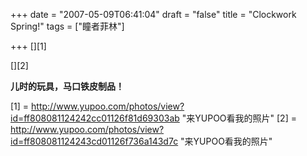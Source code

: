 +++
date = "2007-05-09T06:41:04"
draft = "false"
title = "Clockwork Spring!"
tags = ["瞳者菲林"]

+++
[][1]

[][2]

**儿时的玩具，马口铁皮制品！**

 [1] = http://www.yupoo.com/photos/view?id=ff808081124242cc01126f81d69303ab "来YUPOO看我的照片"
 [2] = http://www.yupoo.com/photos/view?id=ff808081124243cd01126f736a143d7c "来YUPOO看我的照片"